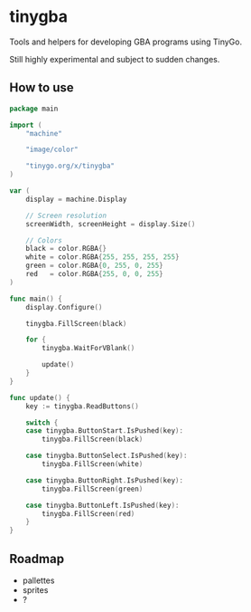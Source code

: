 # tinygba

Tools and helpers for developing GBA programs using TinyGo.

Still highly experimental and subject to sudden changes.

## How to use

```go
package main

import (
	"machine"

	"image/color"

	"tinygo.org/x/tinygba"
)

var (
	display = machine.Display

	// Screen resolution
	screenWidth, screenHeight = display.Size()

	// Colors
	black = color.RGBA{}
	white = color.RGBA{255, 255, 255, 255}
	green = color.RGBA{0, 255, 0, 255}
	red   = color.RGBA{255, 0, 0, 255}
)

func main() {
	display.Configure()

	tinygba.FillScreen(black)

	for {
		tinygba.WaitForVBlank()

		update()
	}
}

func update() {
	key := tinygba.ReadButtons()

	switch {
	case tinygba.ButtonStart.IsPushed(key):
		tinygba.FillScreen(black)

	case tinygba.ButtonSelect.IsPushed(key):
		tinygba.FillScreen(white)

	case tinygba.ButtonRight.IsPushed(key):
		tinygba.FillScreen(green)

	case tinygba.ButtonLeft.IsPushed(key):
		tinygba.FillScreen(red)
	}
}
```

## Roadmap

- pallettes
- sprites
- ?
